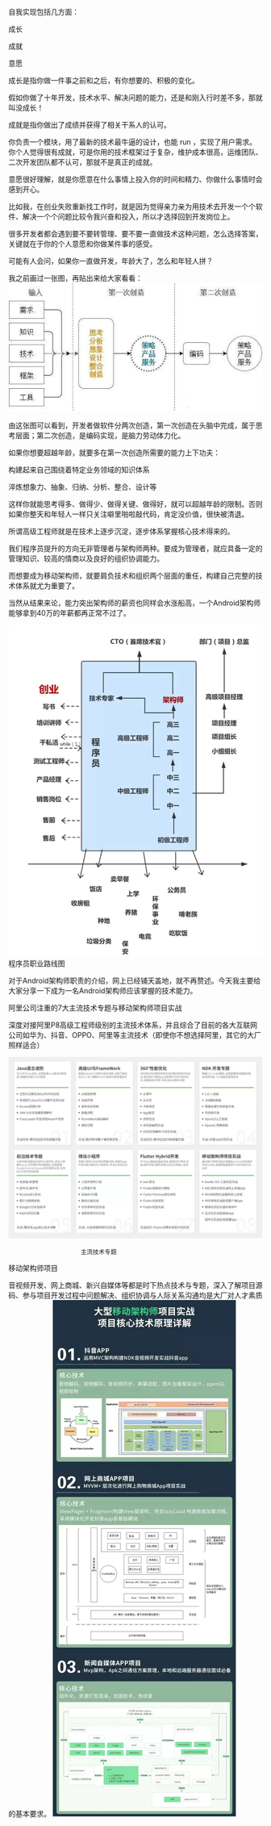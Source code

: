 自我实现包括几方面：

成长

成就

意愿

成长是指你做一件事之前和之后，有你想要的、积极的变化。

假如你做了十年开发，技术水平、解决问题的能力，还是和刚入行时差不多，那就叫没成长！

成就是指你做出了成绩并获得了相关干系人的认可。

你负责一个模块，用了最新的技术最牛逼的设计，也能 run ，实现了用户需求。你个人觉得很有成就，可是你用的技术框架过于复杂，维护成本很高，运维团队、二次开发团队都不认可，那就不是真正的成就。

意愿很好理解，就是你愿意在什么事情上投入你的时间和精力、你做什么事情时会感到开心。

比如我，在创业失败重新找工作时，就是因为觉得亲力亲为用技术去开发一个个软件、解决一个个问题比较令我兴奋和投入，所以才选择回到开发岗位上。

很多开发者都会遇到要不要转管理、要不要一直做技术这种问题，怎么选择答案，关键就在于你的个人意愿和你做某件事的感受。

可能有人会问，如果你一直做开发，年龄大了，怎么和年轻人拼？

我之前画过一张图，再贴出来给大家看看：
![截图](/images/programmer_way/开发过和图片.webp)

由这张图可以看到，开发者做软件分两次创造，第一次创造在头脑中完成，属于思考层面；第二次创造，是编码实现，是脑力劳动体力化。

如果你想要超越年龄，就要多在第一次创造所需要的能力上下功夫：

构建起来自己围绕着特定业务领域的知识体系

淬炼想象力、抽象、归纳、分析、整合、设计等

这样你就能思考得多、做得少、做得关键、做得好，就可以超越年龄的限制。否则如果你整天和年轻人一样只关注噼里啪啦敲代码，肯定没价值，很快被清退。

所谓高级工程师就是在技术上逐步沉淀，逐步体系掌握核心技术得来的。

我们程序员提升的方向无非管理者与架构师两种。要成为管理者，就应具备一定的管理知识、较高的情商以及良好的组织协调能力。

而想要成为移动架构师，就要肩负技术和组织两个层面的重任，构建自己完整的技术体系就尤为重要了。

当然从结果来论，能力突出架构师的薪资也同样会水涨船高，一个Android架构师能够拿到40万的年薪都再正常不过了。

![截图](/images/programmer_way/程序号职业路线.webp)
						程序员职业路线图

对于Android架构师职责的介绍，网上已经铺天盖地，就不再赘述。今天我主要给大家分享一下成为一名Android架构师应该掌握的技术能力。

阿里公司注重的7大主流技术专题与移动架构师项目实战

深度对接阿里P8高级工程师级别的主流技术体系，并且综合了目前的各大互联网公司如华为、抖音、OPPO、阿里等主流技术（即使你不想选择阿里，其它的大厂照样适合）


![截图](/images/programmer_way/主流技术专题.webp)

						主流技术专题

移动架构师项目

音视频开发、网上商城、新兴自媒体等都是时下热点技术与专题，深入了解项目源码、参与项目开发过程中问题解决、组织协调与人际关系沟通均是大厂对人才素质的基本要求。
![截图](/images/programmer_way/移动架构师总结.webp)

